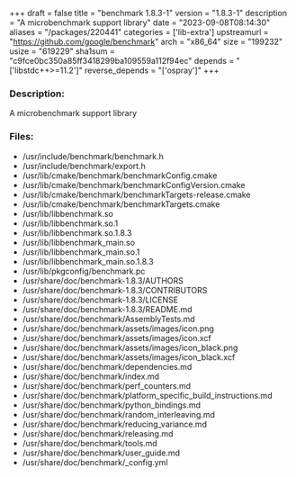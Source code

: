 +++
draft = false
title = "benchmark 1.8.3-1"
version = "1.8.3-1"
description = "A microbenchmark support library"
date = "2023-09-08T08:14:30"
aliases = "/packages/220441"
categories = ['lib-extra']
upstreamurl = "https://github.com/google/benchmark"
arch = "x86_64"
size = "199232"
usize = "619229"
sha1sum = "c9fce0bc350a85ff3418299ba109559a112f94ec"
depends = "['libstdc++>=11.2']"
reverse_depends = "['ospray']"
+++
### Description: 
A microbenchmark support library

### Files: 
* /usr/include/benchmark/benchmark.h
* /usr/include/benchmark/export.h
* /usr/lib/cmake/benchmark/benchmarkConfig.cmake
* /usr/lib/cmake/benchmark/benchmarkConfigVersion.cmake
* /usr/lib/cmake/benchmark/benchmarkTargets-release.cmake
* /usr/lib/cmake/benchmark/benchmarkTargets.cmake
* /usr/lib/libbenchmark.so
* /usr/lib/libbenchmark.so.1
* /usr/lib/libbenchmark.so.1.8.3
* /usr/lib/libbenchmark_main.so
* /usr/lib/libbenchmark_main.so.1
* /usr/lib/libbenchmark_main.so.1.8.3
* /usr/lib/pkgconfig/benchmark.pc
* /usr/share/doc/benchmark-1.8.3/AUTHORS
* /usr/share/doc/benchmark-1.8.3/CONTRIBUTORS
* /usr/share/doc/benchmark-1.8.3/LICENSE
* /usr/share/doc/benchmark-1.8.3/README.md
* /usr/share/doc/benchmark/AssemblyTests.md
* /usr/share/doc/benchmark/assets/images/icon.png
* /usr/share/doc/benchmark/assets/images/icon.xcf
* /usr/share/doc/benchmark/assets/images/icon_black.png
* /usr/share/doc/benchmark/assets/images/icon_black.xcf
* /usr/share/doc/benchmark/dependencies.md
* /usr/share/doc/benchmark/index.md
* /usr/share/doc/benchmark/perf_counters.md
* /usr/share/doc/benchmark/platform_specific_build_instructions.md
* /usr/share/doc/benchmark/python_bindings.md
* /usr/share/doc/benchmark/random_interleaving.md
* /usr/share/doc/benchmark/reducing_variance.md
* /usr/share/doc/benchmark/releasing.md
* /usr/share/doc/benchmark/tools.md
* /usr/share/doc/benchmark/user_guide.md
* /usr/share/doc/benchmark/_config.yml
